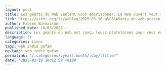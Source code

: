 ```yaml
---
layout: post
title: Les géants du Web veulent vous emprisonner. Le Web ouvert veut vous libérer.
link: https://arkhi.org/fr/weblog/2025-03-16-g%C3%A9ants-du-web-prison-web-ouvert-libert%C3%A9
author: Fabien Basmaison
published_date: 16/03/2025
description: Les géants du Web ont conçu leurs plateformes pour vous emprisonner.
language: fr
categories: Liens
tags: web indie gafam
og-tags: web indie gafam
permalink: "/:categories/:year/:month/:day/:title/"
date: '2025-03-19 10:12:59 +0100'
---
```


